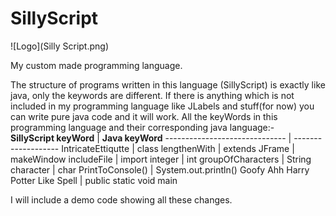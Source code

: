 # SillyScript

![Logo](Silly Script.png)

My custom made programming language.

The structure of programs written in this language (SillyScript) is exactly like java, only the keywords are different.
If there is anything which is not included in my programming language like JLabels and stuff(for now) you can write
pure java code and it will work.
All the keyWords in this programming language and their corresponding java language:- <br />
**SillyScript keyWord**        | **Java keyWord**
------------------------------ | -------------------
IntricateEttiqutte             | class
lengthenWith                   | extends
JFrame                         | makeWindow
includeFile                    | import
integer                        | int
groupOfCharacters              | String
character                      | char
PrintToConsole()               | System.out.println()
Goofy Ahh Harry Potter Like Spell | public static void main


I will include a demo code showing all these changes.
